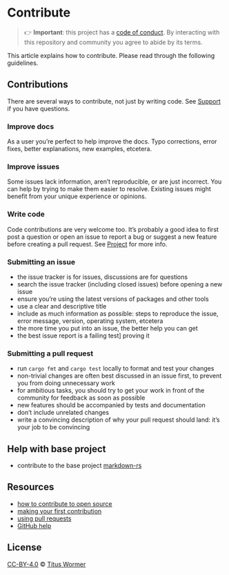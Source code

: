 # Contribute

> 👉 **Important**:
> this project has a [code of conduct][coc].
> By interacting with this repository and community you agree to abide by its
> terms.

This article explains how to contribute.
Please read through the following guidelines.

## Contributions

There are several ways to contribute, not just by writing code.
See [Support][] if you have questions.

### Improve docs

As a user you’re perfect to help improve the docs.
Typo corrections, error fixes, better explanations, new examples, etcetera.

### Improve issues

Some issues lack information, aren’t reproducible, or are just incorrect.
You can help by trying to make them easier to resolve.
Existing issues might benefit from your unique experience or opinions.

### Write code

Code contributions are very welcome too.
It’s probably a good idea to first post a question or open an issue to report a
bug or suggest a new feature before creating a pull request.
See [Project][] for more info.

### Submitting an issue

* the issue tracker is for issues, discussions are for questions
* search the issue tracker (including closed issues) before opening a new
  issue
* ensure you’re using the latest versions of packages and other tools
* use a clear and descriptive title
* include as much information as possible: steps to reproduce the issue,
  error message, version, operating system, etcetera
* the more time you put into an issue, the better help you can get
* the best issue report is a failing test] proving it

### Submitting a pull request

* run `cargo fmt` and `cargo test` locally to format and test your changes
* non-trivial changes are often best discussed in an issue first, to prevent
  you from doing unnecessary work
* for ambitious tasks, you should try to get your work in front of the
  community for feedback as soon as possible
* new features should be accompanied by tests and documentation
* don’t include unrelated changes
* write a convincing description of why your pull request should land:
  it’s your job to be convincing

## Help with base project
* contribute to the base project [markdown-rs](https://github.com/wooorm/markdown-rs/blob/main/.github/contribute.md)

## Resources

* [how to contribute to open source](https://opensource.guide/how-to-contribute/)
* [making your first contribution](https://medium.com/@vadimdemedes/making-your-first-contribution-de6576ddb190)
* [using pull requests](https://help.github.com/articles/about-pull-requests/)
* [GitHub help](https://help.github.com)

## License

[CC-BY-4.0][license] © [Titus Wormer][author]

<!-- Definitions -->

[license]: https://creativecommons.org/licenses/by/4.0/

[author]: https://wooorm.com

[support]: support.md

[coc]: code-of-conduct.md

[sponsor]: https://github.com/wooorm/markdown-rs/#sponsor

[project]: https://github.com/wooorm/markdown-rs/#project
